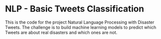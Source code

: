 # NLP - Basic Tweets Classification

This is the code for the project Natural Language Processing with Disaster Tweets. The challenge is to build machine learning models to predict which
Tweets are about real disasters and which ones are not.
